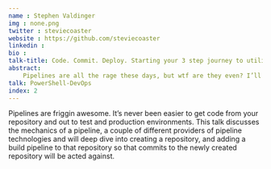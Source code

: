 ```yaml
---
name : Stephen Valdinger
img : none.png
twitter : steviecoaster
website : https://github.com/steviecoaster
linkedin : 
bio : 
talk-title: Code. Commit. Deploy. Starting your 3 step journey to utilizing Pipelines
abstract:
    Pipelines are all the rage these days, but wtf are they even? I’ll walk you through what they are, how to set one up, and begin to leverage them for your evironment
talk: PowerShell-DevOps
index: 2
---
```


Pipelines are friggin awesome. It’s never been easier to get code from your repository and out to test and production environments. This talk discusses the mechanics of a pipeline, a couple of different providers of pipeline technologies and will deep dive into creating a repository, and adding a build pipeline to that repository so that commits to the newly created repository will be acted against.

